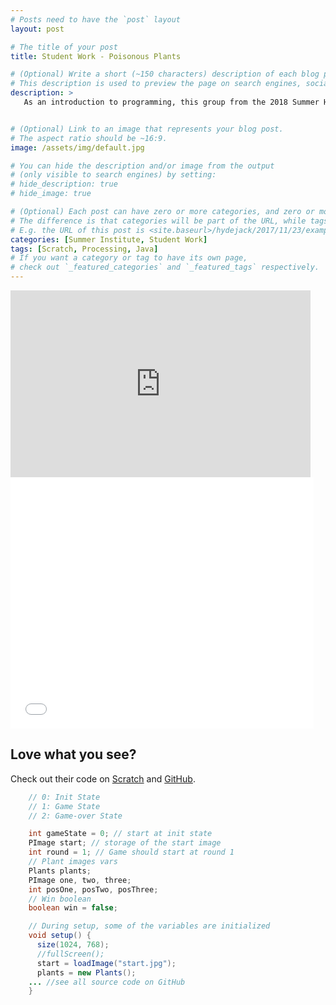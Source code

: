 ```yaml
---
# Posts need to have the `post` layout
layout: post

# The title of your post
title: Student Work - Poisonous Plants

# (Optional) Write a short (~150 characters) description of each blog post.
# This description is used to preview the page on search engines, social media, etc.
description: >
   As an introduction to programming, this group from the 2018 Summer Honors Institute @ LIU developed an educational game that demonstrates their passion for and awareness of the environment. 


# (Optional) Link to an image that represents your blog post.
# The aspect ratio should be ~16:9.
image: /assets/img/default.jpg

# You can hide the description and/or image from the output
# (only visible to search engines) by setting:
# hide_description: true
# hide_image: true

# (Optional) Each post can have zero or more categories, and zero or more tags.
# The difference is that categories will be part of the URL, while tags will not.
# E.g. the URL of this post is <site.baseurl>/hydejack/2017/11/23/example-content/
categories: [Summer Institute, Student Work]
tags: [Scratch, Processing, Java]
# If you want a category or tag to have its own page,
# check out `_featured_categories` and `_featured_tags` respectively.
---
```


<iframe src="https://docs.google.com/presentation/d/e/2PACX-1vSW3PHRxyr5vdidi0pGzPe5ttR2HyoSme_F9OU5MF_mj9H0bzzucfAhNTqJzvfj7TcrVmr3GcZh0pYf/embed?start=false&loop=false&delayms=3000" frameborder="0" width="480" height="299" allowfullscreen="true" mozallowfullscreen="true" webkitallowfullscreen="true"></iframe>

<iframe allowtransparency="true" width="485" height="402" src="//scratch.mit.edu/projects/embed/236744337/?autostart=false" frameborder="0" allowfullscreen></iframe>

## Love what you see?

Check out their code on [Scratch](https://scratch.mit.edu/projects/236744337/) and [GitHub](https://github.com/angelatom/Oppenheimer_Disciples).

```java
	// 0: Init State
	// 1: Game State
	// 2: Game-over State

	int gameState = 0; // start at init state
	PImage start; // storage of the start image
	int round = 1; // Game should start at round 1
	// Plant images vars
	Plants plants; 
	PImage one, two, three;
	int posOne, posTwo, posThree;
	// Win boolean
	boolean win = false;

	// During setup, some of the variables are initialized
	void setup() {
	  size(1024, 768);
	  //fullScreen();
	  start = loadImage("start.jpg");
	  plants = new Plants();
	... //see all source code on GitHub
	}
```